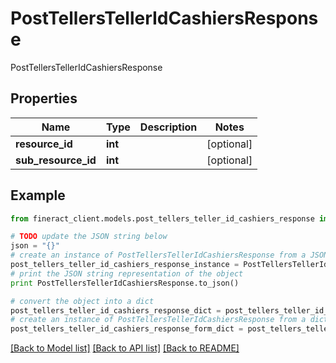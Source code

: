 # PostTellersTellerIdCashiersResponse

PostTellersTellerIdCashiersResponse

## Properties

Name | Type | Description | Notes
------------ | ------------- | ------------- | -------------
**resource_id** | **int** |  | [optional] 
**sub_resource_id** | **int** |  | [optional] 

## Example

```python
from fineract_client.models.post_tellers_teller_id_cashiers_response import PostTellersTellerIdCashiersResponse

# TODO update the JSON string below
json = "{}"
# create an instance of PostTellersTellerIdCashiersResponse from a JSON string
post_tellers_teller_id_cashiers_response_instance = PostTellersTellerIdCashiersResponse.from_json(json)
# print the JSON string representation of the object
print PostTellersTellerIdCashiersResponse.to_json()

# convert the object into a dict
post_tellers_teller_id_cashiers_response_dict = post_tellers_teller_id_cashiers_response_instance.to_dict()
# create an instance of PostTellersTellerIdCashiersResponse from a dict
post_tellers_teller_id_cashiers_response_form_dict = post_tellers_teller_id_cashiers_response.from_dict(post_tellers_teller_id_cashiers_response_dict)
```
[[Back to Model list]](../README.md#documentation-for-models) [[Back to API list]](../README.md#documentation-for-api-endpoints) [[Back to README]](../README.md)


